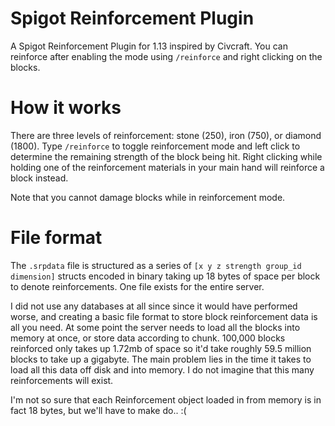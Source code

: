 # Spigot Reinforcement Plugin
A Spigot Reinforcement Plugin for 1.13 inspired by Civcraft. You can reinforce after enabling the mode using `/reinforce` and right clicking on the blocks.

# How it works

There are three levels of reinforcement: stone (250), iron (750), or diamond (1800). Type `/reinforce` to toggle reinforcement mode and left click to determine the remaining strength of the block being hit. Right clicking while holding one of the reinforcement materials in your main hand will reinforce a block instead.

Note that you cannot damage blocks while in reinforcement mode.

# File format
The `.srpdata` file is structured as a series of `[x y z strength group_id dimension]` structs encoded in binary taking up 18 bytes of space per block to denote reinforcements. One file exists for the entire server.

I did not use any databases at all since since it would have performed worse, and creating a basic file format to store block reinforcement data is all you need. At some point the server needs to load all the blocks into memory at once,	or store data according to chunk. 100,000 blocks reinforced only takes up 1.72mb of space so it'd take roughly 59.5 million blocks to take up a gigabyte. The main problem lies in the time it takes to load all this data off disk and into memory. I do not imagine that this many reinforcements will exist.

I'm not so sure that each Reinforcement object loaded in from memory is in fact 18 bytes, but we'll have to make do.. :(
